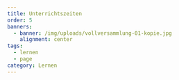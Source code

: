 ```yaml
---
title: Unterrichtszeiten
order: 5
banners:
  - banner: /img/uploads/vollversammlung-01-kopie.jpg
    alignment: center
tags:
  - lernen
  - page
category: Lernen
---
```

<div class="table-wrapper"><div id="csvFile" data-table="/img/uploads/stundenraster.csv"></div><table id="csvRoot"></table><script src="/scripts/papaparse.min.js"></script><script type="module" src="/scripts/table.js">< /script></div>

**Kein Nachmittagsunterricht** in den Klassen 5 – 8, einmal in Klasse 9, 1,5x in Klasse 10. Individuelle Stundenpläne in der Oberstufe bei i.d.R. 34 Wochenstunden. 

**Verlässlicher Unterricht** ohne Entfall in der Erprobungsstufe. 

**Flexibler Ganztag** (Schiller nach Eins) bis 15.30